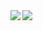
<img align="left" src="https://github-readme-stats.vercel.app/api?username=yang-han&show_icons=true&theme=default&custom_title=Han%27s%20Github%20Status" />
<img src="https://github-readme-stats.vercel.app/api/top-langs/?username=yang-han&layout=compact" />


<!-- ![Han's Github Status](https://github-readme-stats.vercel.app/api?username=yang-han&show_icons=true&theme=default&custom_title=Han%27s%20Github%20Status)

![Han's Top Languages](https://github-readme-stats.vercel.app/api/top-langs/?username=yang-han&layout=compact&theme=default)
 -->
 
 
 
<!--
**yang-han/yang-han** is a ✨ _special_ ✨ repository because its `README.md` (this file) appears on your GitHub profile.
Here are some ideas to get you started:

- 🔭 I’m currently working on ...
- 🌱 I’m currently learning ...
- 👯 I’m looking to collaborate on ...
- 🤔 I’m looking for help with ...
- 💬 Ask me about ...
- 📫 How to reach me: ...
- 😄 Pronouns: ...
- ⚡ Fun fact: ...
-->
